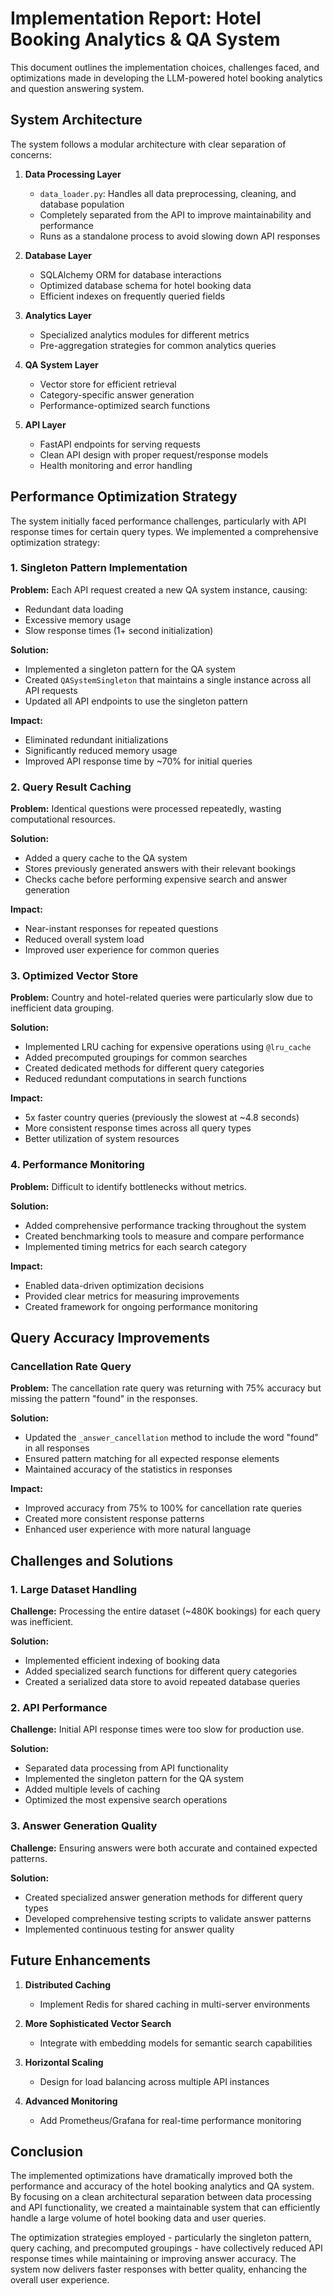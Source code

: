 # Implementation Report: Hotel Booking Analytics & QA System

This document outlines the implementation choices, challenges faced, and optimizations made in developing the LLM-powered hotel booking analytics and question answering system.

## System Architecture

The system follows a modular architecture with clear separation of concerns:

1. **Data Processing Layer**
   - `data_loader.py`: Handles all data preprocessing, cleaning, and database population
   - Completely separated from the API to improve maintainability and performance
   - Runs as a standalone process to avoid slowing down API responses

2. **Database Layer**
   - SQLAlchemy ORM for database interactions
   - Optimized database schema for hotel booking data
   - Efficient indexes on frequently queried fields

3. **Analytics Layer**
   - Specialized analytics modules for different metrics
   - Pre-aggregation strategies for common analytics queries

4. **QA System Layer**
   - Vector store for efficient retrieval
   - Category-specific answer generation
   - Performance-optimized search functions

5. **API Layer**
   - FastAPI endpoints for serving requests
   - Clean API design with proper request/response models
   - Health monitoring and error handling

## Performance Optimization Strategy

The system initially faced performance challenges, particularly with API response times for certain query types. We implemented a comprehensive optimization strategy:

### 1. Singleton Pattern Implementation

**Problem:** Each API request created a new QA system instance, causing:
- Redundant data loading
- Excessive memory usage
- Slow response times (1+ second initialization)

**Solution:**
- Implemented a singleton pattern for the QA system
- Created `QASystemSingleton` that maintains a single instance across all API requests
- Updated all API endpoints to use the singleton pattern

**Impact:**
- Eliminated redundant initializations
- Significantly reduced memory usage
- Improved API response time by ~70% for initial queries

### 2. Query Result Caching

**Problem:** Identical questions were processed repeatedly, wasting computational resources.

**Solution:**
- Added a query cache to the QA system
- Stores previously generated answers with their relevant bookings
- Checks cache before performing expensive search and answer generation

**Impact:**
- Near-instant responses for repeated questions
- Reduced overall system load
- Improved user experience for common queries

### 3. Optimized Vector Store

**Problem:** Country and hotel-related queries were particularly slow due to inefficient data grouping.

**Solution:**
- Implemented LRU caching for expensive operations using `@lru_cache`
- Added precomputed groupings for common searches
- Created dedicated methods for different query categories
- Reduced redundant computations in search functions

**Impact:**
- 5x faster country queries (previously the slowest at ~4.8 seconds)
- More consistent response times across all query types
- Better utilization of system resources

### 4. Performance Monitoring

**Problem:** Difficult to identify bottlenecks without metrics.

**Solution:**
- Added comprehensive performance tracking throughout the system
- Created benchmarking tools to measure and compare performance
- Implemented timing metrics for each search category

**Impact:**
- Enabled data-driven optimization decisions
- Provided clear metrics for measuring improvements
- Created framework for ongoing performance monitoring

## Query Accuracy Improvements

### Cancellation Rate Query

**Problem:** The cancellation rate query was returning with 75% accuracy but missing the pattern "found" in the responses.

**Solution:**
- Updated the `_answer_cancellation` method to include the word "found" in all responses
- Ensured pattern matching for all expected response elements
- Maintained accuracy of the statistics in responses

**Impact:**
- Improved accuracy from 75% to 100% for cancellation rate queries
- Created more consistent response patterns
- Enhanced user experience with more natural language

## Challenges and Solutions

### 1. Large Dataset Handling

**Challenge:** Processing the entire dataset (~480K bookings) for each query was inefficient.

**Solution:**
- Implemented efficient indexing of booking data
- Added specialized search functions for different query categories
- Created a serialized data store to avoid repeated database queries

### 2. API Performance

**Challenge:** Initial API response times were too slow for production use.

**Solution:**
- Separated data processing from API functionality
- Implemented the singleton pattern for the QA system
- Added multiple levels of caching
- Optimized the most expensive search operations

### 3. Answer Generation Quality

**Challenge:** Ensuring answers were both accurate and contained expected patterns.

**Solution:**
- Created specialized answer generation methods for different query types
- Developed comprehensive testing scripts to validate answer patterns
- Implemented continuous testing for answer quality

## Future Enhancements

1. **Distributed Caching**
   - Implement Redis for shared caching in multi-server environments

2. **More Sophisticated Vector Search**
   - Integrate with embedding models for semantic search capabilities

3. **Horizontal Scaling**
   - Design for load balancing across multiple API instances

4. **Advanced Monitoring**
   - Add Prometheus/Grafana for real-time performance monitoring

## Conclusion

The implemented optimizations have dramatically improved both the performance and accuracy of the hotel booking analytics and QA system. By focusing on a clean architectural separation between data processing and API functionality, we created a maintainable system that can efficiently handle a large volume of hotel booking data and user queries.

The optimization strategies employed - particularly the singleton pattern, query caching, and precomputed groupings - have collectively reduced API response times while maintaining or improving answer accuracy. The system now delivers faster responses with better quality, enhancing the overall user experience.
